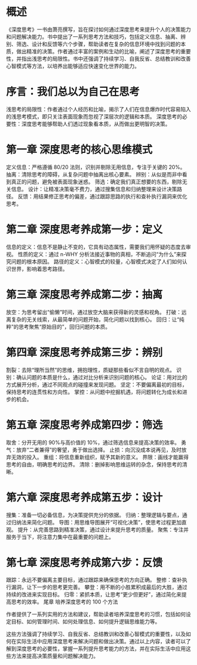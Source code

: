 # 概述

《深度思考》一书由萧亮撰写，旨在探讨如何通过深度思考来提升个人的决策能力和问题解决能力。书中提出了一系列思考方法和技巧，包括定义信息、抽离、辨别、筛选、设计和反馈等六个步骤，帮助读者在复杂的信息环境中找到问题的本质，做出精准的决策。作者通过丰富的案例和生动的比喻，阐述了深度思考的重要性，并指出浅思考的局限性。书中还强调了持续学习、自我反省、总结教训和改善心智模式等方法，以培养出能够适应快速变化世界的能力。

# 序言：我们总以为自己在思考

浅思考的局限性：作者通过个人经历和比喻，揭示了人们在信息爆炸时代容易陷入的浅思考模式，即只关注表面现象而忽视了深层次的逻辑和本质。
深度思考的必要性：深度思考能够帮助人们透过现象看本质，从而做出更明智的决策。

# 第一章 深度思考的核心思维模式

定义信息：严格遵循 80/20 法则，识别并剔除无用信息，专注于关键的 20%。
抽离：清除思考的障碍，从复杂问题中抽离出核心要素。
辨别：从似是而非中看到真正的问题，避免被表面现象迷惑。
筛选：确定我们真正想要的东西，剔除无关信息。
设计：让精准决策毫不费力，通过搜集信息和归纳整理来设计决策路径。
反馈：用结果修正思考的偏差，通过跟踪思路的执行和查补执行漏洞来优化思考。

# 第二章 深度思考养成第一步：定义

信息的定义：信息不是静止不变的，它具有动态属性，需要我们用怀疑的态度去审视。
性质的定义：通过 n-WHY 分析法接近事物的真相，不断追问“为什么”来探究问题的根本原因。
路径的定义：心智模式的较量，心智模式决定了人们如何认识世界，影响着思考路径。

# 第三章 深度思考养成第二步：抽离

放空：为思考留出“偷懒”时间，通过放空大脑来获得新的灵感和视角。
打破：远离复杂的无关线索，从最简单的问题开始，简化问题以找到核心。
回归：让“纯粹”的思考聚焦“原始目的”，回归问题的本质。

# 第四章 深度思考养成第三步：辨别

割裂：去除“理所当然”的思维，拥抱理性，质疑那些看似不言自明的观点。
识别：确认问题的本质是什么，通过对比分析来识别问题的核心。
论证：用对比的方式展开分析，通过不同观点的碰撞来发现问题。
坚定：不要偏离最初的目标，保持思考的连贯性和方向性。
掌控：从问题中挖掘机遇，将问题转化为成长和进步的机会。

# 第五章 深度思考养成第四步：筛选

取舍：分开无用的 90%与高价值的 10%，通过筛选信息来提高决策的效率。
勇气：放弃“二者兼得”的奢望，勇于做出选择。
止损：向沉没成本说再见，及时放弃无效的投入。
重组：将信息重新组织，赋予其新的意义。
界限：画线才能赢得思考的自由，明确思考的边界。
清除：删掉影响思维运转的杂念，保持思考的清晰。

# 第六章 深度思考养成第五步：设计

搜集：准备一切必备信息，为决策提供充分的依据。
归纳：整理逻辑与要点，通过归纳法来简化问题。
导图：用思维导图展开“可视化决策”，使思考过程更加直观。
提升：从完善思路到精准决策，通过设计来提升思考的质量。
聚焦：专注并服务于当下，将注意力集中在最重要的问题上。

# 第七章 深度思考养成第六步：反馈

跟踪：永远不要偏离主要目标，通过跟踪来确保思考的方向正确。
整修：查补执行漏洞，让下一步的思考更完善。
攀登：用不断的小胜累积成最后的大胜，通过持续的改进来实现目标。
归零：紧抓本质，让思考“更少但更好”，通过简化来提高思考的效率。
尾章 培养深度思考的 100 个方法

作者提供了一系列实用的方法和建议，帮助读者培养深度思考的习惯，包括如何设定目标、如何管理时间、如何处理信息、如何提升逻辑思维能力等。

这些方法强调了持续学习、自我反省、总结教训和改善心智模式的重要性，以及如何在实际生活中应用深度思考来解决问题和做出决策。通过以上内容，读者可以了解到深度思考的必要性，掌握一系列提升思考能力的方法，并在实际生活中应用这些方法来提高决策质量和问题解决能力。
